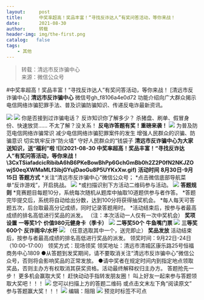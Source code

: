 ```yaml
---
layout:     post
title:      中奖率超高！奖品丰富！“寻找反诈达人”有奖问答活动，等你来战！
date:       2021-08-30
author:     转载
header-img: img/the-first.png
catalog:   false
tags:
    - 其他
---
```


<blockquote><p>转载：清远市反诈骗中心<br>
来源：微信公众号</p></blockquote>

#中奖率超高！奖品丰富！“寻找反诈达人”有奖问答活动，等你来战！
[清远市反诈骗中心]
**清远市反诈骗中心**
微信号gh_f8106a4e0d72
功能介绍向广大群众揭示电信网络诈骗犯罪手法、普及识骗防骗知识、传递反电诈最新资讯。

![]({{site.baseurl}}/postimg/3CxTSiafadcic5zyXUfbXLUClzlpaoknCpV4bErPg2kuuS97hoJJbNCtFOVZ9X0j5W26HDaregC5kibiaLGl8CPr9A.gif)
![]({{site.baseurl}}/postimg/3CxTSiafadcicRibibA6hB6PKeBowBhPp6GcpKmibYVcToaHu2O6zmapxInLgibtlnmSWcKpCredT9SuShThPEqZC5QQ.png)
你是否接到过诈骗电话？
反诈知识你了解多少？
杀猪盘、刷单、假冒身份、快速放贷……
不太了解？没关系！
**反电诈答题有奖！重磅来袭！**
![]({{site.baseurl}}/postimg/3CxTSiafadcicRibibA6hB6PKeBowBhPp6GcrjVCn19SkQNbztbhLdEg86rqGkGYmJ67QUXM9yicI6kbVc5SXOgQq7w.png)
为普及防范电信网络诈骗常识
减少电信网络诈骗犯罪案件的发生
增强人民群众的识骗、防骗意识
切实筑牢反诈“防火墙”
守好人民群众的“钱袋子
**清远市反诈骗中心为大家**
**送知识，送“福利”啦**
**![](2021-08-30
中奖率超高！奖品丰富！“寻找反诈达人”有奖问答活动，等你来战！\\3CxTSiafadcicRibibA6hB6PKeBowBhPp6GchGmBb0h2Z2P0fN2NKJZOwjS0eqXWMaMLf3ibjGYujDaoGu8P5UYKxXw.gif)**
**活动时间**
**8月30日-9月15日**
**答题方式**
*关注“清远市反诈骗中心”微信公众号；
*点击微信底部导航菜单“反诈游戏”，开启挑战。
![]({{site.baseurl}}/postimg/3CxTSiafadcic4mkGwFzibN6BUeyZ7cm7fvY2G2eWNFQJGuAEicnHaibn7C191xqSRhdpZKWCUia90pJxFBQ6fPAq0pg.png)
*或扫描识别下方活动二维码参与活动。
![]({{site.baseurl}}/postimg/3CxTSiafadcicRibibA6hB6PKeBowBhPp6Gczy4d47WVFqAabnryic3ib2fx5Q41uUsIw1NvYY7Lx8a8MKvbic413OCuQ.jpeg)
**答题规则**
*竞赛题目每题10分，系统每次随机从题库中抽取10道题供参与者作答。
*答题完毕提交后，系统将自动给出分数，达到100分将获得抽奖机会。
*每人每天可答题五次，后台取最高分记成绩，同时记录答题用时。
*活动结束后，按参与者最高成绩的排名高低进行奖品的派发。
（注：本次活动一人仅有一次中奖机会）
**奖项设置**
**一等奖1个**
**价值980元健身卡（季卡）**
![]({{site.baseurl}}/postimg/3CxTSiafadcic4mkGwFzibN6BUeyZ7cm7fvtfdksk8KWJgElmmicQ5ib1HSZ4d3kH9JzCp5jMd9UPHxAaSbcr8MmqfA.jpeg)
**二等奖50个**
**牛鱼嘴门票**
![]({{site.baseurl}}/postimg/3CxTSiafadcicRibibA6hB6PKeBowBhPp6Gcy5abrte262kvT3sZB6LzWsg3DyrDopuHaxvwxtWlKkcgAzV2UcWrXg.jpeg)
**三等奖600个**
**反诈雨伞/水杯**
![]({{site.baseurl}}/postimg/3CxTSiafadcicRibibA6hB6PKeBowBhPp6GcbRew3nCHMiaY7tAibLjNUCD525gJLdNudu55X1iajbPrq2f56yuwnibmyw.jpeg)
（任意选取其中一个，送完即止）
**奖品发放**
活动结束后，按参与者最高成绩的排名高低进行奖品的派发。
领奖时间：9月22日-24日（10:00-17:00）
领奖方式：现场领奖
领奖地址：清远市清城区康乐路25号恒福商务中心1809
●从答题到发奖期间，请不要取消关注“清远市反诈骗中心”微信公众号，否则将会影响奖品的正常发放。
●请中奖者在规定时间内到指定地点领取奖品，否则主办方有权取消其获奖资格。活动最终解释权归主办方。
答题抢先一步！
更多机会赢取大奖！
赶快动动手指转发朋友圈！
叫上好友一起来参与答题领取大奖吧！！！
![]({{site.baseurl}}/postimg/3CxTSiafadcicRibibA6hB6PKeBowBhPp6Gczy4d47WVFqAabnryic3ib2fx5Q41uUsIw1NvYY7Lx8a8MKvbic413OCuQ.jpeg)
您可以扫描上方的答题二维码
或点击文末左下角“阅读原文”
参与答题赢大奖！！！
![]({{site.baseurl}}/postimg/3CxTSiafadcicRibibA6hB6PKeBowBhPp6GcvMqYOicE1OzfSFmYa4q2FWkprrSnsYRicsycYKfRT3ibmENsicuznicg96g.gif)
编辑：阻阻
![]({{site.baseurl}}/postimg/3CxTSiafadcic5zyXUfbXLUClzlpaoknCpErldQhhamfG7KH1qHGrr3icT9iaAoE1B4noSO7EewO2k8fys5pMuaoog.gif)
预览时标签不可点
